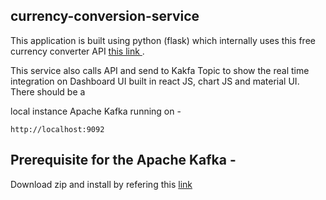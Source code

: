## currency-conversion-service

This application is built using python (flask) which internally uses this free currency converter API [this link ](https://apilayer.com/marketplace/exchangerates_data-api). 

This service also calls API and send to Kakfa Topic to show the real time integration on Dashboard UI built in react JS, chart JS and material UI. There should be a 

local instance Apache Kafka running on - 

```
http://localhost:9092
```

## Prerequisite for the Apache Kafka - 

Download zip and install by refering this [link ]([https://apilayer.com/marketplace/exchangerates_data-api](https://www.geeksforgeeks.org/how-to-install-and-run-apache-kafka-on-windows/))




